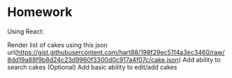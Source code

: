 # Homework
Using React:

Render list of cakes using this json url(https://gist.githubusercontent.com/hart88/198f29ec5114a3ec3460/raw/8dd19a88f9b8d24c23d9960f3300d0c917a4f07c/cake.json)
Add ability to search cakes
(Optional) Add basic ability to edit/add cakes

